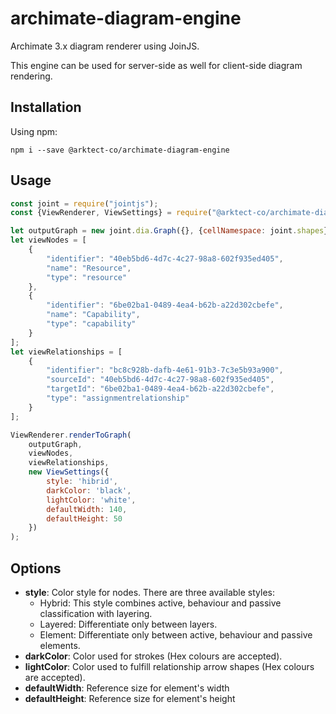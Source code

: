 # archimate-diagram-engine

Archimate 3.x diagram renderer using JoinJS.

This engine can be used for server-side as well for client-side diagram rendering.

## Installation

Using npm:

``
npm i --save @arktect-co/archimate-diagram-engine
``

## Usage

```js
const joint = require("jointjs");
const {ViewRenderer, ViewSettings} = require("@arktect-co/archimate-diagram-engine");

let outputGraph = new joint.dia.Graph({}, {cellNamespace: joint.shapes});
let viewNodes = [
    {
        "identifier": "40eb5bd6-4d7c-4c27-98a8-602f935ed405",
        "name": "Resource",
        "type": "resource"
    },
    {
        "identifier": "6be02ba1-0489-4ea4-b62b-a22d302cbefe",
        "name": "Capability",
        "type": "capability"
    }
];
let viewRelationships = [
    {
        "identifier": "bc8c928b-dafb-4e61-91b3-7c3e5b93a900",
        "sourceId": "40eb5bd6-4d7c-4c27-98a8-602f935ed405",
        "targetId": "6be02ba1-0489-4ea4-b62b-a22d302cbefe",
        "type": "assignmentrelationship"
    }
];

ViewRenderer.renderToGraph(
    outputGraph,
    viewNodes,
    viewRelationships,
    new ViewSettings({
        style: 'hibrid',
        darkColor: 'black',
        lightColor: 'white',
        defaultWidth: 140,
        defaultHeight: 50
    })
);
```

## Options

* **style**: Color style for nodes. There are three available styles:
    * Hybrid: This style combines active, behaviour and passive classification with layering.
    * Layered: Differentiate only between layers.
    * Element: Differentiate only between active, behaviour and passive elements.
* **darkColor**: Color used for strokes (Hex colours are accepted).
* **lightColor**: Color used to fulfill relationship arrow shapes (Hex colours are accepted).
* **defaultWidth**: Reference size for element's width
* **defaultHeight**: Reference size for element's height
